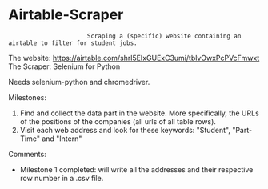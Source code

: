 # Airtable-Scraper


                          Scraping a (specific) website containing an airtable to filter for student jobs.

The website: https://airtable.com/shrl5EIxGUExC3umi/tblvOwxPcPVcFmwxt
The Scraper: Selenium for Python

Needs selenium-python and chromedriver.

Milestones:
  1. Find and collect the data part in the website. More specifically, the URLs of the positions of the companies (all urls of all table rows).
  2. Visit each web address and look for these keywords: "Student", "Part-Time" and "Intern"
  
  
Comments:
- Milestone 1 completed: will write all the addresses and their respective row number in a .csv file.
